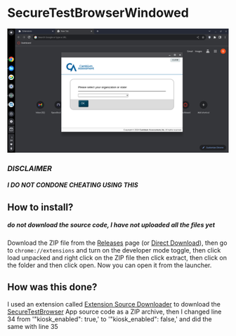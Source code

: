 # SecureTestBrowserWindowed
![preview](RunningPreview.png "SecureTestBrowser running as a chrome app on a chromebook")

### ***DISCLAIMER***
#### ***I DO NOT CONDONE CHEATING USING THIS***

## How to install?
##### ***do not download the source code, I have not uploaded all the files yet***
Download the ZIP file from the [Releases](https://github.com/crossjbly/SecureTestBrowserWindowed/releases) page (or [Direct Download](https://github.com/crossjbly/SecureTestBrowserWindowed/releases/download/main/SecureTestBrowserWindowed.zip)), then go to `chrome://extensions` and turn on the developer mode toggle, then click load unpacked and right click on the ZIP file then click extract, then click on the folder and then click open. Now you can open it from the launcher.

## How was this done?
I used an extension called [Extension Source Downloader](https://chromewebstore.google.com/detail/extension-source-download/dlbdalfhhfecaekoakmanjflmdhmgpea) to download the [SecureTestBrowser](https://chromewebstore.google.com/detail/securetestbrowser/hblfbmjdaalalhifaajnnodlkiloengc) App source code as a ZIP archive, then I changed line 34 from '"kiosk_enabled": true,' to '"kiosk_enabled": false,' and did the same with line 35
